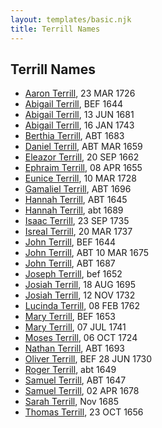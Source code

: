 ```yaml
---
layout: templates/basic.njk
title: Terrill Names
---
```

## Terrill Names
- [Aaron Terrill](/people/2/27846482), 23 MAR 1726
- [Abigail Terrill](/people/7/79921415), BEF 1644
- [Abigail Terrill](/people/9/95305216), 13 JUN 1681
- [Abigail Terrill](/people/9/94050390), 16 JAN 1743
- [Berthia Terrill](/people/7/78343120), ABT 1683
- [Daniel Terrill](/people/6/65082812), ABT MAR 1659
- [Eleazor Terrill](/people/3/35437954), 20 SEP 1662
- [Ephraim Terrill](/people/6/62982137), 08 APR 1655
- [Eunice Terrill](/people/7/78054136), 10 MAR 1728
- [Gamaliel Terrill](/people/8/82123968), ABT 1696
- [Hannah Terrill](/people/2/26085688), ABT 1645
- [Hannah Terrill](/people/7/73926783), abt 1689
- [Isaac Terrill](/people/8/80400910), 23 SEP 1735
- [Isreal Terrill](/people/4/44434844), 20 MAR 1737
- [John Terrill](/people/6/65221157), BEF 1644
- [John Terrill](/people/7/7349384), ABT 10 MAR 1675
- [John Terrill](/people/1/13695735), ABT 1687
- [Joseph Terrill](/people/8/82812656), bef 1652
- [Josiah Terrill](/people/8/80183041), 18 AUG 1695
- [Josiah Terrill](/people/1/19227229), 12 NOV 1732
- [Lucinda Terrill](/people/7/77474035), 08 FEB 1762
- [Mary Terrill](/people/8/80725133), BEF 1653
- [Mary Terrill](/people/2/25880120), 07 JUL 1741
- [Moses Terrill](/people/1/19430220), 06 OCT 1724
- [Nathan Terrill](/people/9/9608654), ABT 1693
- [Oliver Terrill](/people/9/94505283), BEF 28 JUN 1730
- [Roger Terrill](/people/7/7328352), abt 1649
- [Samuel Terrill](/people/7/71467792), ABT 1647
- [Samuel Terrill](/people/7/74196422), 02 APR 1678
- [Sarah Terrill](/people/2/2405910), Nov 1685
- [Thomas Terrill](/people/4/40420484), 23 OCT 1656